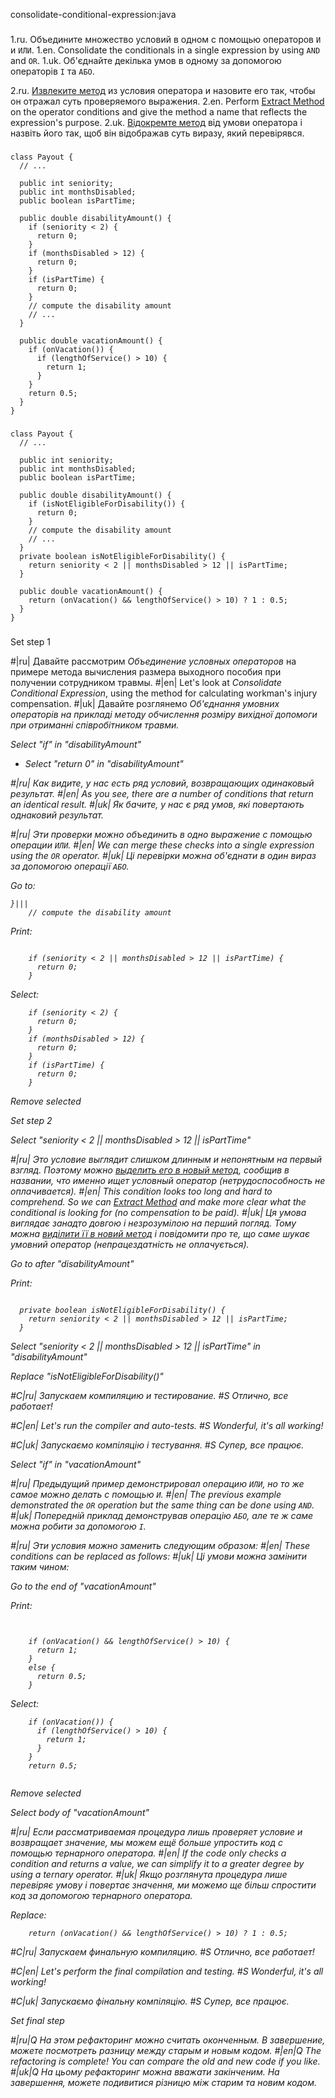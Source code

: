 consolidate-conditional-expression:java

###

1.ru. Объедините множество условий в одном с помощью операторов <code>И</code> и <code>ИЛИ</code>.
1.en. Consolidate the conditionals in a single expression by using <code>AND</code> and <code>OR</code>.
1.uk. Об'єднайте декілька умов в одному за допомогою операторів <code>І</code> та <code>АБО</code>.

2.ru. <a href="/extract-method">Извлеките метод</a> из условия оператора и назовите его так, чтобы он отражал суть проверяемого выражения.
2.en. Perform <a href="/extract-method">Extract Method</a> on the operator conditions and give the method a name that reflects the expression's purpose.
2.uk. <a href="/extract-method">Відокремте метод</a> від умови оператора і назвіть його так, щоб він відображав суть виразу, який перевірявся.



###

```
class Payout {
  // ...

  public int seniority;
  public int monthsDisabled;
  public boolean isPartTime;

  public double disabilityAmount() {
    if (seniority < 2) {
      return 0;
    }
    if (monthsDisabled > 12) {
      return 0;
    }
    if (isPartTime) {
      return 0;
    }
    // compute the disability amount
    // ...
  }

  public double vacationAmount() {
    if (onVacation()) {
      if (lengthOfService() > 10) {
        return 1;
      }
    }
    return 0.5;
  }
}
```

###

```
class Payout {
  // ...

  public int seniority;
  public int monthsDisabled;
  public boolean isPartTime;

  public double disabilityAmount() {
    if (isNotEligibleForDisability()) {
      return 0;
    }
    // compute the disability amount
    // ...
  }
  private boolean isNotEligibleForDisability() {
    return seniority < 2 || monthsDisabled > 12 || isPartTime;
  }

  public double vacationAmount() {
    return (onVacation() && lengthOfService() > 10) ? 1 : 0.5;
  }
}
```

###

Set step 1

#|ru| Давайте рассмотрим <i>Объединение условных операторов</i> на примере метода вычисления размера выходного пособия при получении сотрудником травмы.
#|en| Let's look at <i>Consolidate Conditional Expression</i>, using the method for calculating workman's injury compensation.
#|uk| Давайте розглянемо <i>Об'єднання умовних операторів<i> на прикладі методу обчислення розміру вихідної допомоги при отриманні співробітником травми.

Select "if" in "disabilityAmount"
+ Select "return 0" in "disabilityAmount"

#|ru| Как видите, у нас есть ряд условий, возвращающих одинаковый результат.
#|en| As you see, there are a number of conditions that return an identical result.
#|uk| Як бачите, у нас є ряд умов, які повертають однаковий результат.

#|ru| Эти проверки можно объединить в одно выражение с помощью операции <code>ИЛИ</code>.
#|en| We can merge these checks into a single expression using the <code>OR</code> operator.
#|uk| Ці перевірки можна об'єднати в один вираз за допомогою операції <code>АБО</code>.

Go to:
```
}|||
    // compute the disability amount
```

Print:
```

    if (seniority < 2 || monthsDisabled > 12 || isPartTime) {
      return 0;
    }
```

Select:
```
    if (seniority < 2) {
      return 0;
    }
    if (monthsDisabled > 12) {
      return 0;
    }
    if (isPartTime) {
      return 0;
    }

```

Remove selected

Set step 2

Select "seniority < 2 || monthsDisabled > 12 || isPartTime"

#|ru| Это условие выглядит слишком длинным и непонятным на первый взгляд. Поэтому можно <a href="/ru/extract-method">выделить его в новый метод</a>, сообщив в названии, что именно ищет условный оператор (нетрудоспособность не оплачивается).
#|en| This condition looks too long and hard to comprehend. So we can <a href="/extract-method">Extract Method</a> and make more clear what the conditional is looking for (no compensation to be paid).
#|uk| Ця умова виглядає занадто довгою і незрозумілою на перший погляд. Тому можна <a href="/uk/extract-method">виділити її в новий метод</a> і повідомити про те, що саме шукає умовний оператор (непрацездатність не оплачується).

Go to after "disabilityAmount"

Print:
```

  private boolean isNotEligibleForDisability() {
    return seniority < 2 || monthsDisabled > 12 || isPartTime;
  }
```

Select "seniority < 2 || monthsDisabled > 12 || isPartTime" in "disabilityAmount"

Replace "isNotEligibleForDisability()"

#C|ru| Запускаем компиляцию и тестирование.
#S Отлично, все работает!

#C|en| Let's run the compiler and auto-tests.
#S Wonderful, it's all working!

#C|uk| Запускаємо компіляцію і тестування.
#S Супер, все працює.

Select "if" in "vacationAmount"

#|ru| Предыдущий пример демонстрировал операцию <code>ИЛИ</code>, но то же самое можно делать с помощью <code>И</code>.
#|en| The previous example demonstrated the <code>OR</code> operation but the same thing can be done using <code>AND</code>.
#|uk| Попередній приклад демонстрував операцію <code>АБО</code>, але те ж саме можна робити за допомогою <code>І</code>.

#|ru| Эти условия можно заменить следующим образом:
#|en| These conditions can be replaced as follows:
#|uk| Ці умови можна замінити таким чином:

Go to the end of "vacationAmount"

Print:
```


    if (onVacation() && lengthOfService() > 10) {
      return 1;
    }
    else {
      return 0.5;
    }
```

Select:
```
    if (onVacation()) {
      if (lengthOfService() > 10) {
        return 1;
      }
    }
    return 0.5;


```

Remove selected

Select body of "vacationAmount"

#|ru| Если рассматриваемая процедура лишь проверяет условие и возвращает значение, мы можем ещё больше упростить код с помощью тернарного оператора.
#|en| If the code only checks a condition and returns a value, we can simplify it to a greater degree by using a ternary operator.
#|uk| Якщо розглянута процедура лише перевіряє умову і повертає значення, ми можемо ще більш спростити код за допомогою тернарного оператора.

Replace:
```
    return (onVacation() && lengthOfService() > 10) ? 1 : 0.5;
```

#C|ru| Запускаем финальную компиляцию.
#S Отлично, все работает!

#C|en| Let's perform the final compilation and testing.
#S Wonderful, it's all working!

#C|uk| Запускаємо фінальну компіляцію.
#S Супер, все працює.

Set final step

#|ru|Q На этом рефакторинг можно считать оконченным. В завершение, можете посмотреть разницу между старым и новым кодом.
#|en|Q The refactoring is complete! You can compare the old and new code if you like.
#|uk|Q На цьому рефакторинг можна вважати закінченим. На завершення, можете подивитися різницю між старим та новим кодом.
